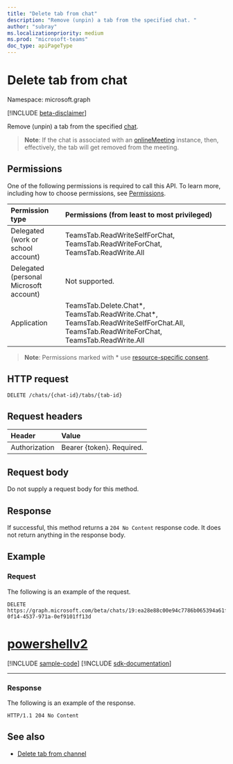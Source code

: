 ```yaml
---
title: "Delete tab from chat"
description: "Remove (unpin) a tab from the specified chat. "
author: "subray"
ms.localizationpriority: medium
ms.prod: "microsoft-teams"
doc_type: apiPageType
---
```


# Delete tab from chat

Namespace: microsoft.graph

[!INCLUDE [beta-disclaimer](../../includes/beta-disclaimer.md)]

Remove (unpin) a tab from the specified [chat](../resources/chat.md). 

> **Note**: If the chat is associated with an [onlineMeeting](../resources/onlinemeeting.md) instance, then, effectively, the tab will get removed from the meeting.

## Permissions
One of the following permissions is required to call this API. To learn more, including how to choose permissions, see [Permissions](/graph/permissions-reference).

|Permission type      | Permissions (from least to most privileged)              |
|:--------------------|:---------------------------------------------------------|
|Delegated (work or school account) | TeamsTab.ReadWriteSelfForChat, TeamsTab.ReadWriteForChat, TeamsTab.ReadWrite.All |
|Delegated (personal Microsoft account) | Not supported.    |
|Application | TeamsTab.Delete.Chat*, TeamsTab.ReadWrite.Chat*, TeamsTab.ReadWriteSelfForChat.All, TeamsTab.ReadWriteForChat, TeamsTab.ReadWrite.All |

> **Note**: Permissions marked with * use [resource-specific consent](/microsoftteams/platform/graph-api/rsc/resource-specific-consent).

## HTTP request
<!-- { "blockType": "ignored" } -->
```http
DELETE /chats/{chat-id}/tabs/{tab-id}
```

## Request headers
| Header       | Value |
|:---------------|:--------|
| Authorization  | Bearer {token}. Required.  |

## Request body
Do not supply a request body for this method.

## Response

If successful, this method returns a `204 No Content` response code. It does not return anything in the response body.

## Example
### Request
The following is an example of the request.

<!-- {
  "blockType": "request",
  "name": "delete_tab_in_chat",
  "sampleKeys": ["19:ea28e88c00e94c7786b065394a61f296@thread.v2", "d731fca0-0f14-4537-971a-0ef9101ff13d"]
}-->
```http
DELETE https://graph.microsoft.com/beta/chats/19:ea28e88c00e94c7786b065394a61f296@thread.v2/tabs/d731fca0-0f14-4537-971a-0ef9101ff13d
```

# [powershellv2](#tab/powershellv2)
[!INCLUDE [sample-code](../includes/snippets/powershellv2/delete-tab-in-chat-powershellv2-snippets.md)]
[!INCLUDE [sdk-documentation](../includes/snippets/snippets-sdk-documentation-link.md)]

---

### Response

The following is an example of the response.

<!-- {
  "blockType": "response",
}
-->

```http
HTTP/1.1 204 No Content
```
## See also

- [Delete tab from channel](channel-delete-tabs.md)

<!-- uuid: 8fcb5dbc-d5aa-4681-8e31-b001d5168d79
2015-10-25 14:57:30 UTC -->
<!--
{
  "type": "#page.annotation",
  "description": "Delete tab from chat",
  "keywords": "",
  "section": "documentation",
  "tocPath": "",
  "suppressions": []
}
-->
